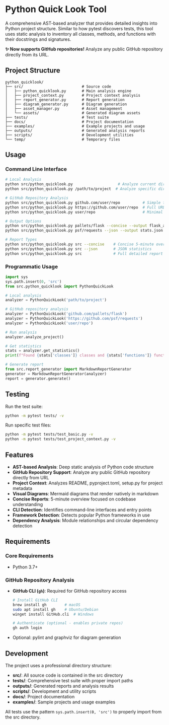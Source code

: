 # Python Quick Look Tool

A comprehensive AST-based analyzer that provides detailed insights into Python project structure. Similar to how pytest discovers tests, this tool uses static analysis to inventory all classes, methods, and functions with their docstrings and signatures.

**✨ Now supports GitHub repositories!** Analyze any public GitHub repository directly from its URL.

## Project Structure

```
python_quicklook/
├── src/                          # Source code
│   ├── python_quicklook.py       # Main analysis engine
│   ├── project_context.py        # Project context analysis
│   ├── report_generator.py       # Report generation
│   ├── diagram_generator.py      # Diagram generation
│   ├── asset_manager.py          # Asset management
│   └── assets/                   # Generated diagram assets
├── tests/                        # Test suite
├── docs/                         # Project documentation
├── examples/                     # Example projects and usage
├── outputs/                      # Generated analysis reports
├── scripts/                      # Development utilities
└── temp/                         # Temporary files
```

## Usage

### Command Line Interface

```bash
# Local Analysis
python src/python_quicklook.py                    # Analyze current directory
python src/python_quicklook.py /path/to/project  # Analyze specific directory

# GitHub Repository Analysis
python src/python_quicklook.py github.com/user/repo          # Simple format
python src/python_quicklook.py https://github.com/user/repo  # Full URL
python src/python_quicklook.py user/repo                     # Minimal format

# Output Options
python src/python_quicklook.py pallets/flask --concise --output flask_analysis.md
python src/python_quicklook.py psf/requests --json --output stats.json

# Report Types
python src/python_quicklook.py src --concise    # Concise 5-minute overview
python src/python_quicklook.py src --json       # JSON statistics
python src/python_quicklook.py src              # Full detailed report
```

### Programmatic Usage

```python
import sys
sys.path.insert(0, 'src')
from src.python_quicklook import PythonQuickLook

# Local analysis
analyzer = PythonQuickLook('path/to/project')

# GitHub repository analysis
analyzer = PythonQuickLook('github.com/pallets/flask')
analyzer = PythonQuickLook('https://github.com/psf/requests')
analyzer = PythonQuickLook('user/repo')

# Run analysis
analyzer.analyze_project()

# Get statistics
stats = analyzer.get_statistics()
print(f"Found {stats['classes']} classes and {stats['functions']} functions")

# Generate report
from src.report_generator import MarkdownReportGenerator
generator = MarkdownReportGenerator(analyzer)
report = generator.generate()
```

## Testing

Run the test suite:

```bash
python -m pytest tests/ -v
```

Run specific test files:

```bash
python -m pytest tests/test_basic.py -v
python -m pytest tests/test_project_context.py -v
```

## Features

- **AST-based Analysis**: Deep static analysis of Python code structure
- **GitHub Repository Support**: Analyze any public GitHub repository directly from URL
- **Project Context**: Analyzes README, pyproject.toml, setup.py for project metadata
- **Visual Diagrams**: Mermaid diagrams that render natively in markdown
- **Concise Reports**: 5-minute overview focused on codebase understanding
- **CLI Detection**: Identifies command-line interfaces and entry points
- **Framework Detection**: Detects popular Python frameworks in use
- **Dependency Analysis**: Module relationships and circular dependency detection

## Requirements

### Core Requirements
- Python 3.7+

### GitHub Repository Analysis
- **GitHub CLI (`gh`)**: Required for GitHub repository access
  ```bash
  # Install GitHub CLI
  brew install gh        # macOS
  sudo apt install gh    # Ubuntu/Debian
  winget install GitHub.cli  # Windows

  # Authenticate (optional - enables private repos)
  gh auth login
  ```
- Optional: pylint and graphviz for diagram generation

## Development

The project uses a professional directory structure:

- **src/**: All source code is contained in the src directory
- **tests/**: Comprehensive test suite with proper import paths
- **outputs/**: Generated reports and analysis results
- **scripts/**: Development and utility scripts
- **docs/**: Project documentation
- **examples/**: Sample projects and usage examples

All tests use the pattern `sys.path.insert(0, 'src')` to properly import from the src directory.
